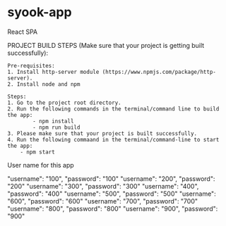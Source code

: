 # syook-app

React SPA

PROJECT BUILD STEPS (Make sure that your project is getting built successfully):

    Pre-requisites:
    1. Install http-server module (https://www.npmjs.com/package/http-server).
    2. Install node and npm

    Steps:
    1. Go to the project root directory.
    2. Run the following commands in the terminal/command line to build the app:
            - npm install
            - npm run build
    3. Please make sure that your project is built successfully.
    4. Run the following commaand in the terminal/command-line to start the app:
        - npm start

User name for this app

"username": "100", "password": "100"
"username": "200", "password": "200"
"username": "300", "password": "300"
"username": "400", "password": "400"
"username": "500", "password": "500"
"username": "600", "password": "600"
"username": "700", "password": "700"
"username": "800", "password": "800"
"username": "900", "password": "900"
